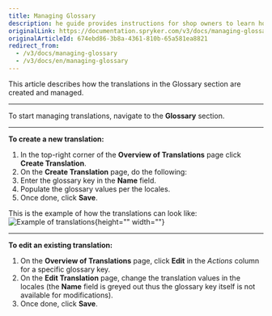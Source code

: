 ```yaml
---
title: Managing Glossary
description: he guide provides instructions for shop owners to learn how to create and handle information in different languages in the Back Office.
originalLink: https://documentation.spryker.com/v3/docs/managing-glossary
originalArticleId: 674ebd86-3b8a-4361-810b-65a581ea8821
redirect_from:
  - /v3/docs/managing-glossary
  - /v3/docs/en/managing-glossary
---
```


This article describes how the translations in the Glossary section are created and managed.
***
To start managing translations, navigate to the **Glossary** section.
***
**To create a new translation:**

1. In the top-right corner of the **Overview of Translations** page click **Create Translation**.
2. On the **Create Translation** page, do the following:
3. Enter the glossary key in the **Name** field.
4. Populate the glossary values per the locales.
5. Once done, click **Save**.

This is the example of how the translations can look like:
![Example of translations](https://spryker.s3.eu-central-1.amazonaws.com/docs/User+Guides/Back+Office+User+Guides/Glossary/Managing+Glossary/managing-glossary.png){height="" width=""}

***
**To edit an existing translation:**

1. On the **Overview of Translations** page, click **Edit** in the _Actions_ column for a specific glossary key.
2. On the **Edit Translation** page, change the translation values in the locales (the **Name** field is greyed out thus the glossary key itself is not available for modifications).
3. Once done, click **Save**.

